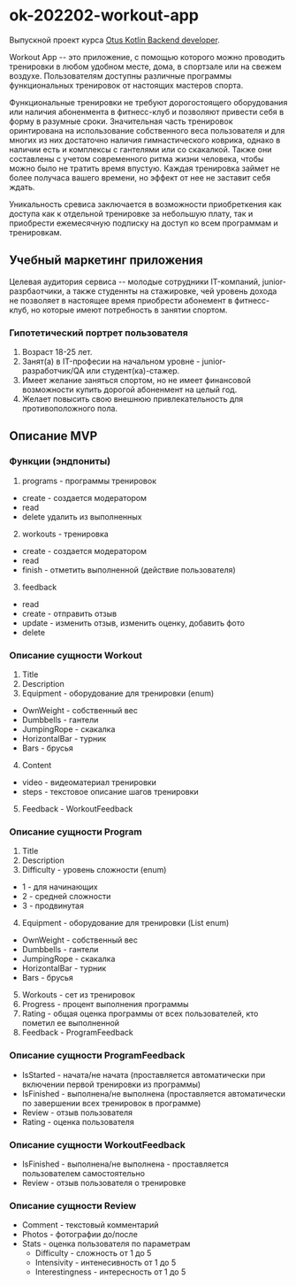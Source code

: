 # ok-202202-workout-app

Выпускной проект курса [Otus Kotlin Backend developer](https://otus.ru/lessons/kotlin/?int_source=courses_catalog&int_term=programming).

Workout App -- это приложение, с помощью которого можно проводить тренировки в любом удобном месте, дома, в спортзале или на свежем воздухе.
Пользователям доступны различные программы функциональных тренировок от настоящих мастеров спорта.

Функциональные тренировки не требуют дорогостоящего оборудования или наличия абоненмента в фитнесс-клуб и позволяют привести себя в форму в разумные сроки.
Значительная часть тренировок оринтирована на использование собственного веса пользователя и для многих из них достаточно наличия гимнастического коврика, однако
в наличии есть и комплексы с гантелями или со скакалкой. Также они составлены с учетом современного ритма жизни человека, чтобы можно было не тратить время впустую.
Каждая тренировка займет не более получаса вашего времени, но эффект от нее не заставит себя ждать.

Уникальность сревиса заключается в возможности приобреткения как доступа как к отдельной тренировке за
небольшую плату, так и приобрести ежемесячную подписку на доступ ко всем программам и тренировкам.

## Учебный маркетинг приложения

Целевая аудитория сервиса -- молодые сотрудники IT-компаний, junior-разрбаотчики, а также студеннты на стажировке, 
чей уровень дохода не позволяет в настоящее время приобрести абонемент в фитнесс-клуб, но которые имеют потребность в 
занятии спортом.

### Гипотетический портрет пользователя

1. Возраст 18-25 лет.
2. Занят(а) в IT-професии на начальном уровне - junior-разработчик/QA или студент(ка)-стажер.
3. Имеет желание заняться спортом, но не имеет финансовой возможности купить дорогой абоненмент на целый год.
4. Желает повысить свою внешнюю привлекательность для противоположного пола.

## Описание MVP

### Функции (эндпониты)
1. programs - программы тренировок
- create - создается модератором
- read
- delete удалить из выполненных
2. workouts - тренировка
- create - создается модератором
- read
- finish - отметить выполненной (действие пользователя)
3. feedback
- read
- create - отправить отзыв
- update - изменить отзыв, изменить оценку, добавить фото
- delete

### Описание сущности Workout
1. Title
2. Description
3. Equipment - оборудование для тренировки (enum)
- OwnWeight - собственный вес
- Dumbbells - гантели
- JumpingRope - скакалка
- HorizontalBar - турник
- Bars - брусья 
4. Content
- video - видеоматериал тренировки
- steps - текстовое описание шагов тренировки
5. Feedback - WorkoutFeedback

### Описание сущности Program
1. Title
2. Description
3. Difficulty - уровень сложности (enum)
- 1 - для начинающих
- 2 - средней сложности
- 3 - продвинутая
4. Equipment - оборудование для тренировки (List enum)
- OwnWeight - собственный вес
- Dumbbells - гантели
- JumpingRope - скакалка
- HorizontalBar - турник
- Bars - брусья
5. Workouts - сет из тренировок
7. Progress - процент выполнения программы
9. Rating - общая оценка программы от всех пользователей, кто пометил ее выполненной
10. Feedback - ProgramFeedback

### Описание сущности ProgramFeedback
- IsStarted - начата/не начата (проставляется автоматически при включении первой тренировки из программы)
- IsFinished - выполнена/не выполнена (проставляется автоматически по завершении всех тренировок в программе)
- Review - отзыв пользователя
- Rating - оценка пользователя

### Описание сущности WorkoutFeedback
- IsFinished - выполнена/не выполнена - проставляется пользователем самостоятельно
- Review - отзыв пользователя о тренировке

### Описание сущности Review
- Comment - текстовый комментарий
- Photos - фотографии до/после 
- Stats - оценка пользователя по параметрам
  - Difficulty - сложность от 1 до 5
  - Intensivity - интенесивность от 1 до 5
  - Interestingness - интересность от 1 до 5









